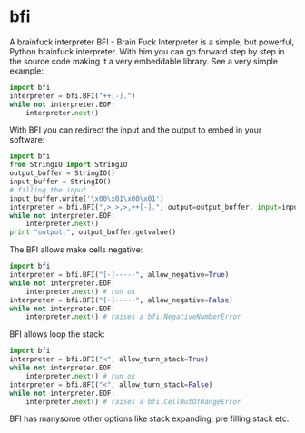 # bfi
A brainfuck interpreter
BFI - Brain Fuck Interpreter is a simple, but powerful, Python brainfuck interpreter. With him you can go forward step by step in the source code making it a very embeddable library. See a very simple example:
```python
import bfi
interpreter = bfi.BFI("++[-].")
while not interpreter.EOF:
	interpreter.next()
```

With BFI you can redirect the input and the output to embed in your software:
```python
import bfi
from StringIO import StringIO
output_buffer = StringIO()
input_buffer = StringIO()
# filling the input
input_buffer.write('\x00\x01\x00\x01')
interpreter = bfi.BFI(",>,>,>,++[-].", output=output_buffer, input=input_buffer)
while not interpreter.EOF:
	interpreter.next()
print "output:", output_buffer.getvalue()
```
The BFI allows make cells negative:
```python
import bfi
interpreter = bfi.BFI("[-]-----", allow_negative=True)
while not interpreter.EOF:
	interpreter.next() # run ok
interpreter = bfi.BFI("[-]-----", allow_negative=False)
while not interpreter.EOF:
	interpreter.next() # raises a bfi.NegativeNumberError
```
BFI allows loop the stack:
```python
import bfi
interpreter = bfi.BFI("<", allow_turn_stack=True)
while not interpreter.EOF:
	interpreter.next() # run ok
interpreter = bfi.BFI("<", allow_turn_stack=False)
while not interpreter.EOF:
	interpreter.next() # raises a bfi.CellOutOfRangeError
```

BFI has manysome other options like stack expanding, pre filling stack etc.
